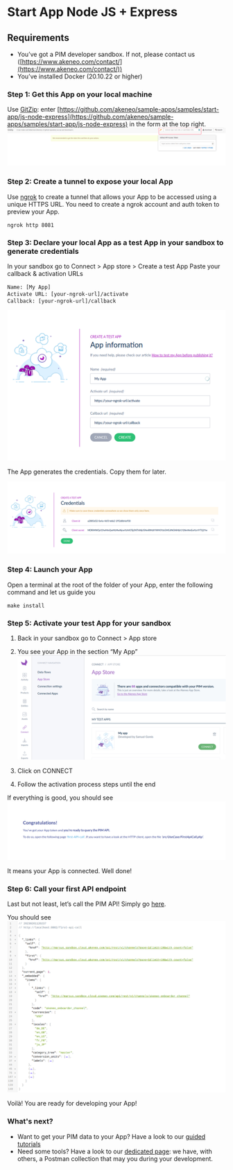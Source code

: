 # Start App Node JS + Express

## Requirements
- You’ve got a PIM developer sandbox. If not, please contact us ([https://www.akeneo.com/contact/](https://www.akeneo.com/contact/))
- You’ve installed Docker (20.10.22 or higher)

### Step 1: Get this App on your local machine
Use [GitZip](https://kinolien.github.io/gitzip/): enter [https://github.com/akeneo/sample-apps/samples/start-app/js-node-express](https://github.com/akeneo/sample-apps/samples/start-app/js-node-express) in the form at the top right.
![img.png](images/step1-1.png)

### Step 2: Create a tunnel to expose your local App
Use [ngrok]([https://ngrok.com/](https://ngrok.com/)) to create a tunnel that allows your App to be accessed using a unique HTTPS URL. You need to create a ngrok account and auth token to preview your App.
```
ngrok http 8081
```

### Step 3: Declare your local App as a test App in your sandbox to generate credentials
In your sandbox go to Connect > App store > Create a test App
Paste your callback & activation URLs
```
Name: [My App]
Activate URL: [your-ngrok-url]/activate
Callback: [your-ngrok-url]/callback
```
![img.png](images/step3-1.png)

The App generates the credentials. Copy them for later.

![img.png](images/step3-2.png)

### Step 4: Launch your App
Open a terminal at the root of the folder of your App, enter the following command and let us guide you
```
make install
```

### Step 5: Activate your test App for your sandbox
1. Back in your sandbox go to Connect > App store
2. You see your App in the section “My App”
   ![img.png](images/step5-1.png)

3. Click on CONNECT
4. Follow the activation process steps until the end

If everything is good, you should see
![img.png](images/step5-2.png)

It means your App is connected. Well done!

### Step 6: Call your first API endpoint

Last but not least, let’s call the PIM API!
Simply go [here](http://localhost:8081/first-api-call).

You should see
![img.png](images/step6-1.png)


Voilà! You are ready for developing your App!

### What's next?
- Want to get your PIM data to your App? Have a look to our [guided tutorials](https://api.akeneo.com/tutorials/homepage.html#tags=App%20Workflow)
- Need some tools? Have a look to our [dedicated page](https://api.akeneo.com/apps/app-developer-tools.html): we have, with others, a Postman collection that may you during your development.
